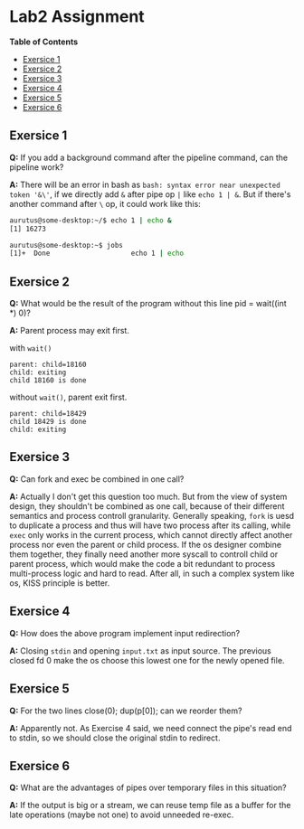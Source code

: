 # Lab2 Assignment

**Table of Contents**
- [Exersice 1](#exersice-1)
- [Exersice 2](#exersice-2)
- [Exersice 3](#exersice-3)
- [Exersice 4](#exersice-4)
- [Exersice 5](#exersice-5)
- [Exersice 6](#exersice-6)

## Exersice 1

**Q:** If you add a background command after the pipeline command, can the pipeline work?

**A:** There will be an error in bash as `bash: syntax error near unexpected token '&\'`, if we directly add `&` after pipe op `|` like `echo 1 | &`. But if there's another command after `\` op, it could work like this:
```bash
aurutus@some-desktop:~/$ echo 1 | echo &
[1] 16273

aurutus@some-desktop:~$ jobs
[1]+  Done                    echo 1 | echo
```

## Exersice 2

**Q:** What would be the result of the program without this line pid = wait((int *) 0)?

**A:** Parent process may exit first.

with `wait()`
```
parent: child=18160
child: exiting
child 18160 is done
```

without `wait()`, parent exit first.
```
parent: child=18429
child 18429 is done
child: exiting
```

## Exersice 3

**Q:** Can fork and exec be combined in one call?

**A:** Actually I don't get this question too much. But from the view of system design, they shouldn't be combined as one call, because of their different semantics and process controll granularity. Generally speaking, `fork` is uesd to duplicate a process and thus will have two process after its calling, while `exec` only works in the current process, which cannot directly affect another process nor even the parent or child process. If the os designer combine them together, they finally need another more syscall to controll child or parent process, which would make the code a bit redundant to process multi-process logic and hard to read. After all, in such a complex system like os, KISS principle is better.

## Exersice 4

**Q:** How does the above program implement input redirection?

**A:** Closing `stdin` and opening `input.txt` as input source. The previous closed fd 0 make the os choose this lowest one for the newly opened file.

## Exersice 5

**Q:** For the two lines close(0); dup(p[0]); can we reorder them?

**A:** Apparently not. As Exercise 4 said, we need connect the pipe's read end to stdin, so we should close the original stdin to redirect.

## Exersice 6

**Q:** What are the advantages of pipes over temporary files in this situation?

**A:** If the output is big or a stream, we can reuse temp file as a buffer for the late operations (maybe not one) to avoid unneeded re-exec.

